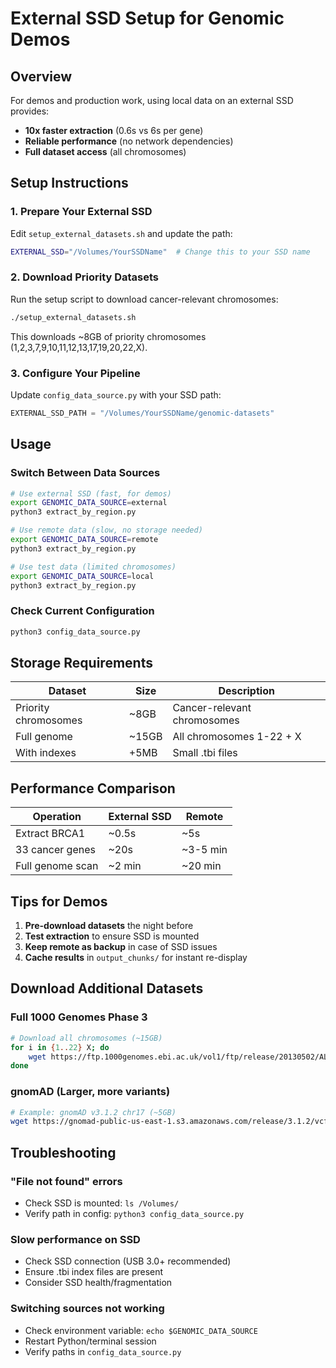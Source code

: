 # External SSD Setup for Genomic Demos

## Overview

For demos and production work, using local data on an external SSD provides:
- **10x faster extraction** (0.6s vs 6s per gene)
- **Reliable performance** (no network dependencies)
- **Full dataset access** (all chromosomes)

## Setup Instructions

### 1. Prepare Your External SSD

Edit `setup_external_datasets.sh` and update the path:
```bash
EXTERNAL_SSD="/Volumes/YourSSDName"  # Change this to your SSD name
```

### 2. Download Priority Datasets

Run the setup script to download cancer-relevant chromosomes:
```bash
./setup_external_datasets.sh
```

This downloads ~8GB of priority chromosomes (1,2,3,7,9,10,11,12,13,17,19,20,22,X).

### 3. Configure Your Pipeline

Update `config_data_source.py` with your SSD path:
```python
EXTERNAL_SSD_PATH = "/Volumes/YourSSDName/genomic-datasets"
```

## Usage

### Switch Between Data Sources

```bash
# Use external SSD (fast, for demos)
export GENOMIC_DATA_SOURCE=external
python3 extract_by_region.py

# Use remote data (slow, no storage needed)
export GENOMIC_DATA_SOURCE=remote
python3 extract_by_region.py

# Use test data (limited chromosomes)
export GENOMIC_DATA_SOURCE=local
python3 extract_by_region.py
```

### Check Current Configuration

```bash
python3 config_data_source.py
```

## Storage Requirements

| Dataset | Size | Description |
|---------|------|-------------|
| Priority chromosomes | ~8GB | Cancer-relevant chromosomes |
| Full genome | ~15GB | All chromosomes 1-22 + X |
| With indexes | +5MB | Small .tbi files |

## Performance Comparison

| Operation | External SSD | Remote |
|-----------|--------------|--------|
| Extract BRCA1 | ~0.5s | ~5s |
| 33 cancer genes | ~20s | ~3-5 min |
| Full genome scan | ~2 min | ~20 min |

## Tips for Demos

1. **Pre-download datasets** the night before
2. **Test extraction** to ensure SSD is mounted
3. **Keep remote as backup** in case of SSD issues
4. **Cache results** in `output_chunks/` for instant re-display

## Download Additional Datasets

### Full 1000 Genomes Phase 3
```bash
# Download all chromosomes (~15GB)
for i in {1..22} X; do
    wget https://ftp.1000genomes.ebi.ac.uk/vol1/ftp/release/20130502/ALL.chr${i}.phase3_shapeit2_mvncall_integrated_v5b.20130502.genotypes.vcf.gz
done
```

### gnomAD (Larger, more variants)
```bash
# Example: gnomAD v3.1.2 chr17 (~5GB)
wget https://gnomad-public-us-east-1.s3.amazonaws.com/release/3.1.2/vcf/genomes/gnomad.genomes.v3.1.2.sites.chr17.vcf.bgz
```

## Troubleshooting

### "File not found" errors
- Check SSD is mounted: `ls /Volumes/`
- Verify path in config: `python3 config_data_source.py`

### Slow performance on SSD
- Check SSD connection (USB 3.0+ recommended)
- Ensure .tbi index files are present
- Consider SSD health/fragmentation

### Switching sources not working
- Check environment variable: `echo $GENOMIC_DATA_SOURCE`
- Restart Python/terminal session
- Verify paths in `config_data_source.py` 